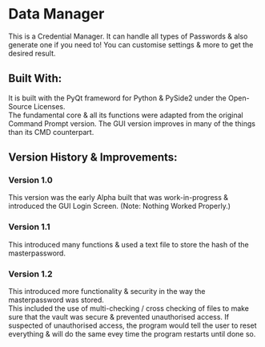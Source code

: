 # Data Manager
This is a Credential Manager. It can handle all types of Passwords & also generate one if you need to!
You can customise settings & more to get the desired result.

<H2>Built With:</H2>
It is built with the PyQt frameword for Python & PySide2 under the Open-Source Licenses.
<br>
The fundamental core & all its functions were adapted from the original Command Prompt version. The GUI version improves in many of the things than its CMD 
counterpart.

<H2>Version History & Improvements:</H2>

<H3>Version 1.0</H3>
This version was the early Alpha built that was work-in-progress & introduced the GUI Login Screen. (Note: Nothing Worked Properly.)

<H3>Version 1.1</H3>
This introduced many functions & used a text file to store the hash of the masterpassword.

<H3>Version 1.2</H3>
This introduced more functionality & security in the way the masterpassword was stored. <br>
This included the use of multi-checking / cross checking of files to make sure that the vault was secure & prevented unauthorised access.
If suspected of unauthorised access, the program would tell the user to reset everything & will do the same evey time the program restarts until done so.
